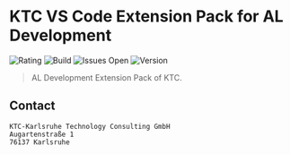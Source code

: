 # KTC VS Code Extension Pack for AL Development


![Rating](https://img.shields.io/visual-studio-marketplace/r/KTC-GmbH.al-ktc-dev?style=flat-square)
![Build](https://img.shields.io/github/workflow/status/ktc-gmbh/al-ktc-dev/Build/main?style=flat-square)
![Issues Open](https://img.shields.io/github/issues-raw/ktc-gmbh/al-ktc-dev?style=flat-square)
![Version](https://img.shields.io/github/package-json/v/ktc-gmbh/al-ktc-dev/main?style=flat-square)

> AL Development Extension Pack of KTC.

## Contact

```
KTC-Karlsruhe Technology Consulting GmbH
Augartenstraße 1
76137 Karlsruhe
```
